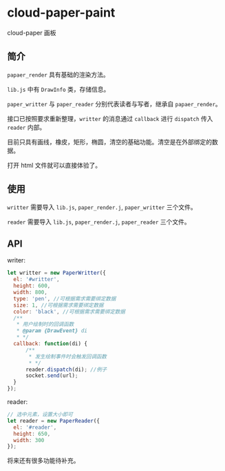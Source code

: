 # cloud-paper-paint
cloud-paper 画板

## 简介

`papaer_render` 具有基础的渲染方法。

`lib.js` 中有 `DrawInfo` 类，存储信息。

`paper_writter` 与 `paper_reader` 分别代表读者与写者，继承自 `papaer_render`。

接口已按照要求重新整理，`writter` 的消息通过 `callback` 进行 `dispatch` 传入 `reader` 内部。

目前只具有画线，橡皮，矩形，椭圆，清空的基础功能。清空是在外部绑定的数据。

打开 html 文件就可以直接体验了。

## 使用

`writter` 需要导入 `lib.js`, `paper_render.j`, `paper_writter` 三个文件。

`reader` 需要导入 `lib.js`, `paper_render.j`, `paper_reader` 三个文件。

## API

writer:

```js
let writter = new PaperWritter({
  el: '#writter',
  height: 600,
  width: 800,
  type: 'pen', //可根据需求需要绑定数据
  size: 1, //可根据需求需要绑定数据
  color: 'black', //可根据需求需要绑定数据
  /**
   * 用户绘制时的回调函数
   * @param {DrawEvent} di
   * */
  callback: function(di) {
      /**
       * 发生绘制事件时会触发回调函数
       * */
      reader.dispatch(di); //例子
      socket.send(url);
  }
});
```
reader:

```js
// 选中元素，设置大小即可
let reader = new PaperReader({
  el: '#reader',
  height: 650,
  width: 300
});
```

将来还有很多功能待补充。

